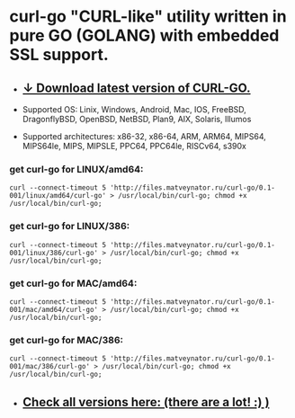 # curl-go "CURL-like" utility written in pure GO (GOLANG) with embedded SSL support.

- ## [↓ Download latest version of CURL-GO.](http://files.matveynator.ru/curl-go/) 

- Supported OS: Linix, Windows, Android, Mac, IOS, FreeBSD, DragonflyBSD, OpenBSD, NetBSD, Plan9, AIX, Solaris, Illumos
- Supported architectures: x86-32, x86-64, ARM, ARM64, MIPS64, MIPS64le, MIPS, MIPSLE, PPC64, PPC64le, RISCv64, s390x 


### get curl-go for LINUX/amd64:
```
curl --connect-timeout 5 'http://files.matveynator.ru/curl-go/0.1-001/linux/amd64/curl-go' > /usr/local/bin/curl-go; chmod +x /usr/local/bin/curl-go;
```

### get curl-go for LINUX/386:
```
curl --connect-timeout 5 'http://files.matveynator.ru/curl-go/0.1-001/linux/386/curl-go' > /usr/local/bin/curl-go; chmod +x /usr/local/bin/curl-go;
```

### get curl-go for MAC/amd64:
```
curl --connect-timeout 5 'http://files.matveynator.ru/curl-go/0.1-001/mac/amd64/curl-go' > /usr/local/bin/curl-go; chmod +x /usr/local/bin/curl-go;
```

### get curl-go for MAC/386:
```
curl --connect-timeout 5 'http://files.matveynator.ru/curl-go/0.1-001/mac/386/curl-go' > /usr/local/bin/curl-go; chmod +x /usr/local/bin/curl-go;
```

- ## [ Check all versions here: (there are a lot! :) )](http://files.matveynator.ru/curl-go/) 
